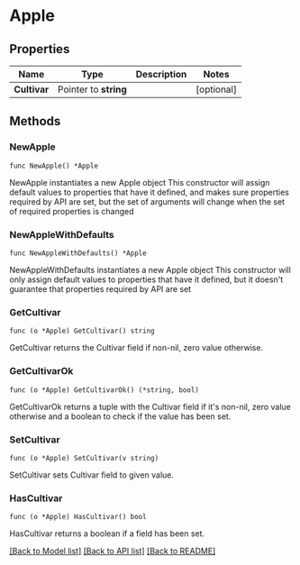 # Apple

## Properties

Name | Type | Description | Notes
------------ | ------------- | ------------- | -------------
**Cultivar** | Pointer to **string** |  | [optional] 

## Methods

### NewApple

`func NewApple() *Apple`

NewApple instantiates a new Apple object
This constructor will assign default values to properties that have it defined,
and makes sure properties required by API are set, but the set of arguments
will change when the set of required properties is changed

### NewAppleWithDefaults

`func NewAppleWithDefaults() *Apple`

NewAppleWithDefaults instantiates a new Apple object
This constructor will only assign default values to properties that have it defined,
but it doesn't guarantee that properties required by API are set

### GetCultivar

`func (o *Apple) GetCultivar() string`

GetCultivar returns the Cultivar field if non-nil, zero value otherwise.

### GetCultivarOk

`func (o *Apple) GetCultivarOk() (*string, bool)`

GetCultivarOk returns a tuple with the Cultivar field if it's non-nil, zero value otherwise
and a boolean to check if the value has been set.

### SetCultivar

`func (o *Apple) SetCultivar(v string)`

SetCultivar sets Cultivar field to given value.

### HasCultivar

`func (o *Apple) HasCultivar() bool`

HasCultivar returns a boolean if a field has been set.


[[Back to Model list]](../README.md#documentation-for-models) [[Back to API list]](../README.md#documentation-for-api-endpoints) [[Back to README]](../README.md)


